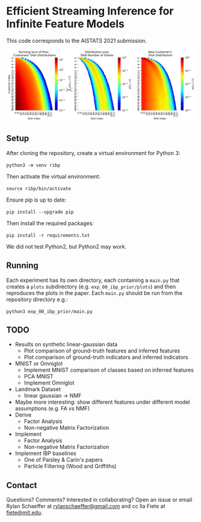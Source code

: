 # Efficient Streaming Inference for Infinite Feature Models

This code corresponds to the AISTATS 2021 submission.

![](01_prior/results/a=10.78_b=2.3/ibp_recursion_a=10.78_b=2.3.png)

## Setup

After cloning the repository, create a virtual environment for Python 3:

`python3 -m venv ribp`

Then activate the virtual environment:

`source ribp/bin/activate`

Ensure pip is up to date:

`pip install --upgrade pip`

Then install the required packages:

`pip install -r requirements.txt`

We did not test Python2, but Python2 may work.


## Running

Each experiment has its own directory, each containing a `main.py` that creates a `plots`
subdirectory (e.g. `exp_00_ibp_prior/plots`) and then reproduces the plots in the paper. Each 
`main.py` should be run from the repository directory e.g.:

`python3 exp_00_ibp_prior/main.py`

## TODO
- Results on synthetic linear-gaussian data
  - Plot comparison of ground-truth features and inferred features
  - Plot comparison of ground-truth indicators and inferred indicators
- MNIST or Omniglot
  - Implement MNIST comparison of classes based on inferred features
  - PCA MNIST
  - Implement Omniglot
- Landmark Dataset
  - linear gaussian -> NMF
- Maybe more interesting: show different features under different model
  assumptions (e.g. FA vs NMF)
- Derive
  - Factor Analysis
  - Non-negative Matrix Factorization
- Implement
  - Factor Analysis
  - Non-negative Matrix Factorization
- Implement IBP baselines
  - One of Paisley & Carin's papers
  - Particle Filtering (Wood and Griffiths)

## Contact

Questions? Comments? Interested in collaborating? Open an issue or 
email Rylan Schaeffer at rylanschaeffer@gmail.com and cc Ila Fiete at fiete@mit.edu.
